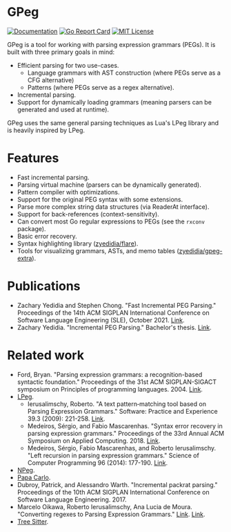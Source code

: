 # GPeg

[![Documentation](https://godoc.org/github.com/zyedidia/gpeg?status.svg)](http://godoc.org/github.com/zyedidia/gpeg)
[![Go Report Card](https://goreportcard.com/badge/github.com/zyedidia/gpeg)](https://goreportcard.com/report/github.com/zyedidia/gpeg)
[![MIT License](https://img.shields.io/badge/license-MIT-blue.svg)](https://github.com/zyedidia/gpeg/blob/master/LICENSE)

GPeg is a tool for working with parsing expression grammars (PEGs). It is
built with three primary goals in mind:

* Efficient parsing for two use-cases.
    * Language grammars with AST construction (where PEGs serve as a CFG
      alternative)
    * Patterns (where PEGs serve as a regex alternative).
* Incremental parsing.
* Support for dynamically loading grammars (meaning parsers can be generated
  and used at runtime).

GPeg uses the same general parsing techniques as Lua's LPeg library and is
heavily inspired by LPeg.

# Features

* Fast incremental parsing.
* Parsing virtual machine (parsers can be dynamically generated).
* Pattern compiler with optimizations.
* Support for the original PEG syntax with some extensions.
* Parse more complex string data structures (via ReaderAt interface).
* Support for back-references (context-sensitivity).
* Can convert most Go regular expressions to PEGs (see the `rxconv` package).
* Basic error recovery.
* Syntax highlighting library ([zyedidia/flare](https://github.com/zyedidia/flare)).
* Tools for visualizing grammars, ASTs, and memo tables ([zyedidia/gpeg-extra](https://github.com/zyedidia/gpeg-extra)).

# Publications

* Zachary Yedidia and Stephen Chong. "Fast Incremental PEG Parsing." Proceedings of the 14th ACM SIGPLAN International Conference on Software Language Engineering (SLE), October 2021. [Link](https://zyedidia.github.io/preprints/gpeg_sle21.pdf).
* Zachary Yedidia. "Incremental PEG Parsing." Bachelor's thesis. [Link](https://zyedidia.github.io/notes/yedidia_thesis.pdf).

# Related work

* Ford, Bryan. "Parsing expression grammars: a recognition-based syntactic foundation." Proceedings of the 31st ACM SIGPLAN-SIGACT symposium on Principles of programming languages. 2004. [Link](https://bford.info/pub/lang/peg.pdf).
* [LPeg](http://www.inf.puc-rio.br/~roberto/lpeg/).
    * Ierusalimschy, Roberto. "A text pattern‐matching tool based on Parsing
      Expression Grammars." Software: Practice and Experience 39.3 (2009):
      221-258. [Link](http://www.inf.puc-rio.br/~roberto/docs/peg.pdf).
    * Medeiros, Sérgio, and Fabio Mascarenhas. "Syntax error recovery in
      parsing expression grammars." Proceedings of the 33rd Annual ACM
      Symposium on Applied Computing. 2018.
      [Link](https://arxiv.org/pdf/1806.11150.pdf).
    * Medeiros, Sérgio, Fabio Mascarenhas, and Roberto Ierusalimschy. "Left
      recursion in parsing expression grammars." Science of Computer
      Programming 96 (2014): 177-190.
      [Link](https://arxiv.org/pdf/1207.0443.pdf).
* [NPeg](https://github.com/zevv/npeg).
* [Papa Carlo](https://lakhin.com/projects/papa-carlo/).
* Dubroy, Patrick, and Alessandro Warth. "Incremental packrat parsing."
  Proceedings of the 10th ACM SIGPLAN International Conference on Software
  Language Engineering. 2017.
* Marcelo Oikawa, Roberto Ierusalimschy, Ana Lucia de Moura. "Converting regexes to Parsing Expression Grammars." [Link](http://www.inf.puc-rio.br/~roberto/docs/ry10-01.pdf).
  [Link](https://ohmlang.github.io/pubs/sle2017/incremental-packrat-parsing.pdf).
* [Tree Sitter](https://tree-sitter.github.io/tree-sitter/).

